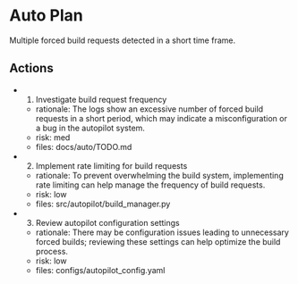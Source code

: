 # Auto Plan

Multiple forced build requests detected in a short time frame.

## Actions
- 1. Investigate build request frequency
  - rationale: The logs show an excessive number of forced build requests in a short period, which may indicate a misconfiguration or a bug in the autopilot system.
  - risk: med
  - files: docs/auto/TODO.md
- 2. Implement rate limiting for build requests
  - rationale: To prevent overwhelming the build system, implementing rate limiting can help manage the frequency of build requests.
  - risk: low
  - files: src/autopilot/build_manager.py
- 3. Review autopilot configuration settings
  - rationale: There may be configuration issues leading to unnecessary forced builds; reviewing these settings can help optimize the build process.
  - risk: low
  - files: configs/autopilot_config.yaml